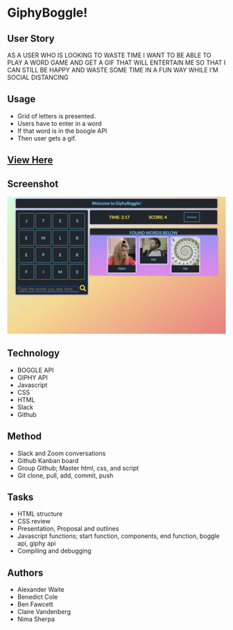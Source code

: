 # GiphyBoggle!
## User Story 
AS A USER WHO IS LOOKING TO WASTE TIME I WANT TO BE ABLE TO PLAY A WORD GAME AND GET A GIF THAT WILL ENTERTAIN ME SO THAT I CAN STILL BE HAPPY AND WASTE SOME TIME IN A FUN WAY WHILE I’M SOCIAL DISTANCING

## Usage 
* Grid of letters is presented. 
* Users have to enter in a word
* If that word is in the boogle API
* Then user gets a gif.

## [View Here](https://teamcabbn.github.io/GiphyBoggle/)

## Screenshot
![Image description](Screenshot2.png)

## Technology
* BOGGLE API
* GIPHY API
* Javascript
* CSS
* HTML
* Slack
* Github

## Method
* Slack and Zoom conversations
* Github Kanban board
* Group Github; Master html, css, and script 
* Git clone, pull, add, commit, push

## Tasks
* HTML structure
* CSS review
* Presentation, Proposal and outlines
* Javascript functions; start function, components, end function, boggle api, giphy api
* Compiling and debugging

## Authors
* Alexander Waite
* Benedict Cole
* Ben Fawcett
* Claire Vandenberg
* Nima Sherpa
